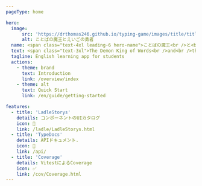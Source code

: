 ```yaml
---
pageType: home

hero:
  image:
      src: 'https://drthomas246.github.io/typing-game/images/title/title.png'
      alt: ことばの魔王とえいごの勇者
  name: <span class="text-4xl leading-6 hero-name">ことばの魔王<br />と<br />えいごの勇者</span>
  text: <span class="text-3xl">The Demon King of Words<br />and<br />the Hero of English</span>
  tagline: English learning app for students
  actions:
    - theme: brand
      text: Introduction
      link: /overview/index
    - theme: alt
      text: Quick Start
      link: /en/guide/getting-started

features:
  - title: 'LadleStorys'
    details: コンポーネントのUIカタログ
    icon: 🧱
    link: /ladle/LadleStorys.html
  - title: 'TypeDocs'
    details: APIドキュメント.
    icon: 🔨
    link: /api/
  - title: 'Coverage'
    details: VitestによるCoverage
    icon: ✅
    link: /cov/Coverage.html
---
```

